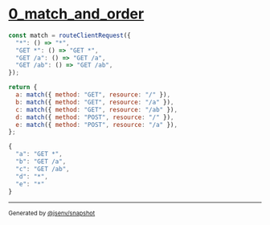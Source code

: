 # [0_match_and_order](../../client_request_routing.test.mjs#L5)

```js
const match = routeClientRequest({
  "*": () => "*",
  "GET *": () => "GET *",
  "GET /a": () => "GET /a",
  "GET /ab": () => "GET /ab",
});

return {
  a: match({ method: "GET", resource: "/" }),
  b: match({ method: "GET", resource: "/a" }),
  c: match({ method: "GET", resource: "/ab" }),
  d: match({ method: "POST", resource: "/" }),
  e: match({ method: "POST", resource: "/a" }),
};
```

```js
{
  "a": "GET *",
  "b": "GET /a",
  "c": "GET /ab",
  "d": "*",
  "e": "*"
}
```

---

<sub>
  Generated by <a href="https://github.com/jsenv/core/tree/main/packages/independent/snapshot">@jsenv/snapshot</a>
</sub>
